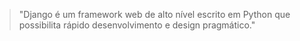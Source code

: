 > "Django é um framework web de alto nível escrito em Python que possibilita rápido desenvolvimento e design pragmático."
